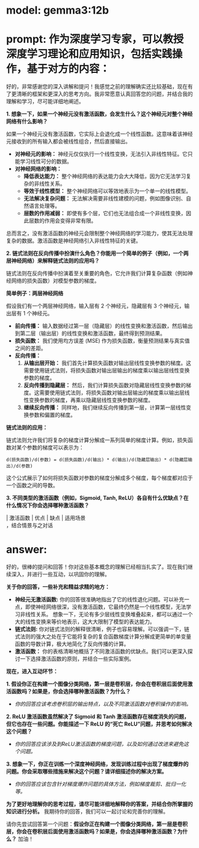 # model: gemma3:12b
# prompt: 作为深度学习专家，可以教授深度学习理论和应用知识，包括实践操作，基于对方的内容：
好的，非常感谢您的深入讲解和提问！我感觉之前的理解确实还比较基础，现在有了更清晰的框架和更深入的思考方向。我非常愿意认真回答您的问题，并结合我的理解和学习，尽可能详细地阐述。

**1. 想象一下，如果一个神经元没有激活函数，会发生什么？这个神经元对整个神经网络有什么影响？**

如果一个神经元没有激活函数，它实际上会退化成一个线性函数。这意味着该神经元接收到的所有输入都会被线性组合，然后直接输出。

* **对神经元的影响：** 神经元仅仅执行一个线性变换，无法引入非线性特征。它只能学习线性可分的数据。
* **对神经网络的影响：**
    * **降低表达能力：** 整个神经网络的表达能力会大大降低，因为它无法学习复杂的非线性关系。
    * **等效于线性模型：** 整个神经网络可以等效地表示为一个单一的线性模型。
    * **无法解决复杂问题：** 无法解决需要非线性建模的问题，例如图像识别、自然语言处理等。
    * **层数的作用减弱：** 即使有多个层，它们也无法组合成一个非线性变换，因此层数的作用会变得非常有限。

总而言之，没有激活函数的神经元会限制整个神经网络的学习能力，使其无法处理复杂的数据。激活函数是神经网络引入非线性特征的关键。

**2. 链式法则在反向传播中扮演什么角色？你能用一个简单的例子（例如，一个两层神经网络）来解释链式法则的应用吗？**

链式法则在反向传播中扮演着至关重要的角色，它允许我们计算复杂函数（例如神经网络的损失函数）对模型参数的梯度。

**简单例子：两层神经网络**

假设我们有一个两层神经网络，输入层有 2 个神经元，隐藏层有 3 个神经元，输出层有 1 个神经元。

* **前向传播：** 输入数据经过第一层（隐藏层）的线性变换和激活函数，然后输出到第二层（输出层）的线性变换和激活函数，最终得到预测结果。
* **损失函数：** 我们使用均方误差 (MSE) 作为损失函数，衡量预测结果与真实值之间的差距。
* **反向传播：**
    1. **从输出层开始：** 我们首先计算损失函数对输出层线性变换参数的梯度。这需要使用链式法则，将损失函数对输出层输出的梯度乘以输出层线性变换参数的梯度。
    2. **反向传播到隐藏层：** 然后，我们计算损失函数对隐藏层线性变换参数的梯度。这需要使用链式法则，将损失函数对输出层输出的梯度乘以输出层线性变换参数的梯度，再乘以隐藏层线性变换参数的梯度。
    3. **继续反向传播：** 同样地，我们继续反向传播到第一层，计算第一层线性变换参数和偏置的梯度。

**链式法则的应用：**

链式法则允许我们将复杂的梯度计算分解成一系列简单的梯度计算。例如，损失函数对某个参数的梯度可以表示为：

`d(损失函数)/d(参数) = d(损失函数)/d(输出) * d(输出)/d(隐藏层输出) * d(隐藏层输出)/d(参数)`

这个公式展示了如何将损失函数对参数的梯度分解成多个梯度，每个梯度都对应于一个函数之间的导数。

**3. 不同类型的激活函数（例如，Sigmoid, Tanh, ReLU）各自有什么优缺点？在什么情况下你会选择哪种激活函数？**

| 激活函数 | 优点                                                              | 缺点                                                              | 适用场景                                                                                                                                                                                                                                                                                                                                                                                                                                                                                                                                                                                                                                                                                                                                                                                                                                                                                                                                                                                                 
，结合情景与之对话
# answer: 
 好的，很棒的提问和回答！你对这些基本概念的理解已经相当扎实了。现在我们继续深入，并进行一些互动，以巩固你的理解。

**关于你的回答，一些补充和精益求精的地方：**

* **神经元无激活函数:** 你的回答很准确地指出了它的线性退化问题。可以补充一点，即使神经网络很深，没有激活函数，它最终仍然是一个线性模型，无法学习非线性关系。 想象一下，无论有多少层线性变换堆叠起来，都可以通过一个大的线性变换来等价地表示，这大大限制了模型的表达能力。
* **链式法则:** 你对链式法则的解释很清晰，例子也容易理解。可以强调一下，链式法则的强大之处在于它能将复杂的复合函数梯度计算分解成更简单的单变量函数的导数计算，极大地简化了反向传播的计算。
* **激活函数：**  你的表格清晰地概括了不同激活函数的优缺点。我们可以更深入探讨一下选择激活函数的原则，并结合一些实际案例。

**现在，进入互动环节：**

**1.  假设你正在构建一个图像分类网络，第一层是卷积层，你会在卷积层后面使用激活函数吗？如果是，你会选择哪种激活函数？为什么？**

*  *你的回答应该考虑卷积层的输出特点，以及不同激活函数对卷积操作的影响。*

**2.  ReLU 激活函数虽然解决了 Sigmoid 和 Tanh 激活函数存在梯度消失的问题，但它也存在一些问题。你能描述一下 ReLU 的“死亡 ReLU”问题，并思考如何解决这个问题？**

* *你的回答应该涉及到ReLU激活函数的梯度问题，以及如何通过改进来避免这个问题。*

**3.  想象一下，你正在训练一个深度神经网络，发现训练过程中出现了梯度爆炸的问题。你会采取哪些措施来解决这个问题？请详细描述你的解决方案。**

* *你的回答应该包含针对梯度爆炸问题的具体方法，例如梯度裁剪、批归一化等。*

**为了更好地理解你的思考过程，请尽可能详细地解释你的答案，并结合你所掌握的知识进行分析。**  我期待你的回答，我们可以一起讨论和完善你的理解。

请你先尝试回答第一个问题：**假设你正在构建一个图像分类网络，第一层是卷积层，你会在卷积层后面使用激活函数吗？如果是，你会选择哪种激活函数？为什么？**  加油！

